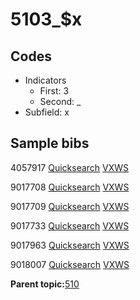 # 5103\_$x

## Codes

-   Indicators
    -   First: 3
    -   Second: \_
-   Subfield: x

## Sample bibs

4057917 [Quicksearch](https://search.library.yale.edu/catalog/4057917) [VXWS](http://prodorbis.library.yale.edu:7014/vxws/GetHoldingsService?bibId=4057917)

9017708 [Quicksearch](https://search.library.yale.edu/catalog/9017708) [VXWS](http://prodorbis.library.yale.edu:7014/vxws/GetHoldingsService?bibId=9017708)

9017709 [Quicksearch](https://search.library.yale.edu/catalog/9017709) [VXWS](http://prodorbis.library.yale.edu:7014/vxws/GetHoldingsService?bibId=9017709)

9017733 [Quicksearch](https://search.library.yale.edu/catalog/9017733) [VXWS](http://prodorbis.library.yale.edu:7014/vxws/GetHoldingsService?bibId=9017733)

9017963 [Quicksearch](https://search.library.yale.edu/catalog/9017963) [VXWS](http://prodorbis.library.yale.edu:7014/vxws/GetHoldingsService?bibId=9017963)

9018007 [Quicksearch](https://search.library.yale.edu/catalog/9018007) [VXWS](http://prodorbis.library.yale.edu:7014/vxws/GetHoldingsService?bibId=9018007)

**Parent topic:**[510](../../tags/510/510.md)

